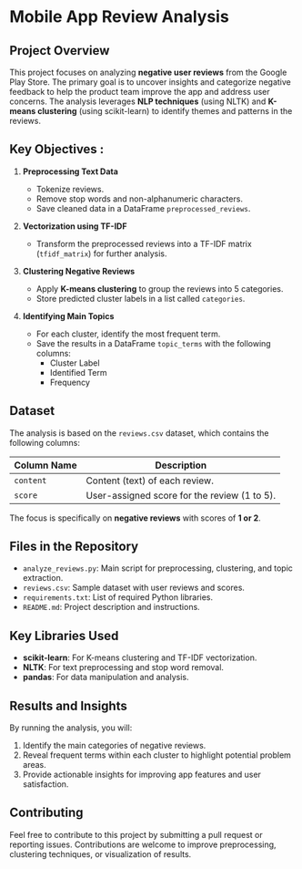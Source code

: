 # Mobile App Review Analysis

## Project Overview
This project focuses on analyzing **negative user reviews** from the Google Play Store. The primary goal is to uncover insights and categorize negative feedback to help the product team improve the app and address user concerns. The analysis leverages **NLP techniques** (using NLTK) and **K-means clustering** (using scikit-learn) to identify themes and patterns in the reviews.

## Key Objectives :
1. **Preprocessing Text Data**  
   - Tokenize reviews.
   - Remove stop words and non-alphanumeric characters.
   - Save cleaned data in a DataFrame `preprocessed_reviews`.

2. **Vectorization using TF-IDF**  
   - Transform the preprocessed reviews into a TF-IDF matrix (`tfidf_matrix`) for further analysis.

3. **Clustering Negative Reviews**  
   - Apply **K-means clustering** to group the reviews into 5 categories.
   - Store predicted cluster labels in a list called `categories`.

4. **Identifying Main Topics**  
   - For each cluster, identify the most frequent term.
   - Save the results in a DataFrame `topic_terms` with the following columns:
     - Cluster Label
     - Identified Term
     - Frequency

## Dataset
The analysis is based on the `reviews.csv` dataset, which contains the following columns:

| Column Name  | Description                                  |
|--------------|----------------------------------------------|
| `content`    | Content (text) of each review.              |
| `score`      | User-assigned score for the review (1 to 5). |

The focus is specifically on **negative reviews** with scores of **1 or 2**.


## Files in the Repository
- `analyze_reviews.py`: Main script for preprocessing, clustering, and topic extraction.
- `reviews.csv`: Sample dataset with user reviews and scores.
- `requirements.txt`: List of required Python libraries.
- `README.md`: Project description and instructions.

## Key Libraries Used
- **scikit-learn**: For K-means clustering and TF-IDF vectorization.
- **NLTK**: For text preprocessing and stop word removal.
- **pandas**: For data manipulation and analysis.

## Results and Insights
By running the analysis, you will:
1. Identify the main categories of negative reviews.
2. Reveal frequent terms within each cluster to highlight potential problem areas.
3. Provide actionable insights for improving app features and user satisfaction.


## Contributing
Feel free to contribute to this project by submitting a pull request or reporting issues. Contributions are welcome to improve preprocessing, clustering techniques, or visualization of results.

